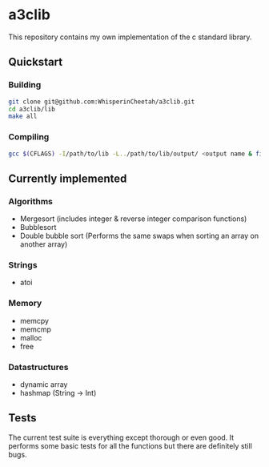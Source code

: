 # a3clib
This repository contains my own implementation of the c standard library.

## Quickstart

### Building
```sh
git clone git@github.com:WhisperinCheetah/a3clib.git
cd a3clib/lib
make all
```

### Compiling
```sh
gcc $(CFLAGS) -I/path/to/lib -L../path/to/lib/output/ <output name & file you're compiling> -la3clib  
```

## Currently implemented
### Algorithms
- Mergesort (includes integer & reverse integer comparison functions)
- Bubblesort
- Double bubble sort (Performs the same swaps when sorting an array on another array)

### Strings
- atoi

### Memory
- memcpy
- memcmp
- malloc
- free

### Datastructures
- dynamic array
- hashmap (String -> Int)

## Tests
The current test suite is everything except thorough or even good. It performs some basic tests for all the functions but there are definitely still bugs.
